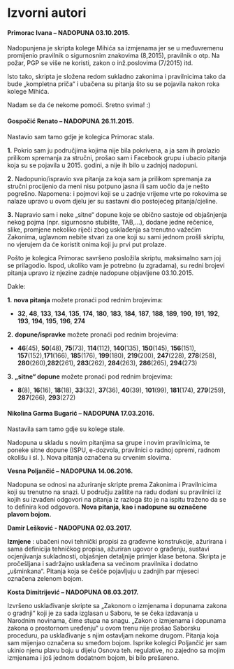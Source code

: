 # Izvorni autori

#### **Primorac Ivana –** **NADOPUNA 03.10.2015.**

Nadopunjena je skripta kolege Mihića sa izmjenama jer se u međuvremenu promijenio pravilnik o sigurnosnim znakovima \(8,2015\), pravilnik o otp. Na požar, PGP se više ne koristi, zakon o inž.poslovima \(7/2015\) itd.

Isto tako, skripta je složena redom sukladno zakonima i pravilnicima tako da bude „kompletna priča“ i ubačena su pitanja što su se pojavila nakon roka kolege Mihića.

Nadam se da će nekome pomoći. Sretno svima! :\)



#### **Gospočić Renato –** **NADOPUNA 26.11.2015.**

Nastavio sam tamo gdje je kolegica Primorac stala.

**1.** Pokrio sam ju područjima kojima nije bila pokrivena, a ja sam ih prolazio prilikom spremanja za stručni, prošao sam i Facebook grupu i ubacio pitanja koja su se pojavila u 2015. godini, a nije ih bilo u zadnjoj nadopuni.

**2.** Nadopunio/ispravio sva pitanja za koja sam ja prilikom spremanja za stručni procijenio da meni nisu potpuno jasna ili sam uočio da je nešto pogrešno. Napomena: i pojmovi koji se u zadnje vrijeme vrte po rokovima se nalaze upravo u ovom djelu jer su sastavni dio postojećeg pitanja/cjeline.

**3.** Napravio sam i neke „sitne“ dopune koje se obično sastoje od objašnjenja nekog pojma \(npr. sigurnosno stubište, TAB,...\), dodane jedne rečenice, slike, promjene nekoliko riječi zbog usklađenja sa trenutno važećim Zakonima, uglavnom nebite stvari za one koji su sami jednom prošli skriptu, no vjerujem da će koristit onima koji ju prvi put prolaze.

Pošto je kolegica Primorac savršeno posložila skriptu, maksimalno sam joj se prilagodio. Ispod, ukoliko vam je potrebno \(u zgradama\), su redni brojevi pitanja upravo iz njezine zadnje nadopune objavljene 03.10.2015.

Dakle:

**1.** **nova pitanja** možete pronaći pod rednim brojevima:  
-  **32**, **48**, **133**, **134**, **135**, **174**, **180**, **183**, **184**, **187**, **188**, **189**, **190**, **191**, **192**, **193**, **194**, **195**, **196**, **274**

**2.** **dopune/ispravke** možete pronaći pod rednim brojevima:  
- **46**\(45\), **50**\(48\), **75**\(73\), **114**\(112\), **140**\(135\), **150**\(145\), **156**\(151\), **157**\(152\),**171**\(166\), **185**\(176\), **199**\(180\), **219**\(200\), **247**\(228\), **278**\(258\), **280**\(260\),**282**\(261\), **283**\(262\), **284**\(263\), **286**\(265\), **294**\(273\)

**3.** **„sitne“ dopune** možete pronaći pod rednim brojevima:  
- **8**\(8\), **16**\(16\), **18**\(18\), **33**\(32\), **37**\(36\), **40**\(39\), **101**\(99\), **181**\(174\), **279**\(259\), **287**\(266\), **293**\(272\)

#### **Nikolina Garma Bugarić –** **NADOPUNA 17.03.2016.**

Nastavila sam tamo gdje su kolege stale.

Nadopuna u skladu s novim pitanjima sa grupe i novim pravilnicima, te poneke sitne dopune \(ISPU, e-dozvola, pravilnici o radnoj opremi, radnom okolišu i sl. \). Nova pitanja označena su crvenim slovima.

**Vesna Poljančić – NADOPUNA 14.06.2016.**

Nadopuna se odnosi na ažuriranje skripte prema Zakonima i Pravilnicima koji su trenutno na snazi. U području zaštite na radu dodani su pravilnici iz kojih su izvađeni odgovori na pitanja iz razloga što je na ispitu traženo da se to definira kod odgovora. **Nova pitanja, kao i nadopune su označene plavom bojom.**

**Damir Lešković - NADOPUNA 02.03.2017.**

**Izmjene** : ubačeni novi tehnički propisi za građevne konstrukcije, ažurirana i sama definicija tehničkog propisa, ažuriran ugovor o građenju, sustavi ocjenjivanja sukladnosti, objašnjen detaljnije primjer klase betona. Skripta je pročešljana i sadržajno usklađena sa većinom pravilnika i dodatno „ušminkana“. Pitanja koja se češće pojavljuju u zadnjih par mjeseci označena zelenom bojom.

**Kosta Dimitrijević – NADOPUNA 08.03.2017.**

Izvršeno usklađivanje skripte sa „Zakonom o izmjenama i dopunama zakona o gradnji“ koji je za sada izglasan u Saboru, te se čeka izdavanja u Narodnim novinama, čime stupa na snagu. „Zakon o izmjenama i dopunama zakona o prostornom uređenju“ u ovom trenu nije prošao Saborsku proceduru, pa usklađivanje s njim ostavljam nekome drugom. Pitanja koja sam mijenjao označena su smeđom bojom. Isprike kolegici Poljančić jer sam ukinio njenu plavu boju u dijelu Osnova teh. regulative, no zajedno sa mojim izmjenama i još jednom dodatnom bojom, bi bilo prešareno.

